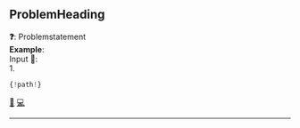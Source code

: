 ## ProblemHeading

**❓**: Problemstatement  
**Example**:  
Input
**🧠**:  
1. 

```py
{!path!}
```

[📘](link) [💻](link)<br>

---